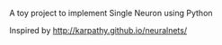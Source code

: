 A toy project to implement Single Neuron using Python

Inspired by http://karpathy.github.io/neuralnets/
